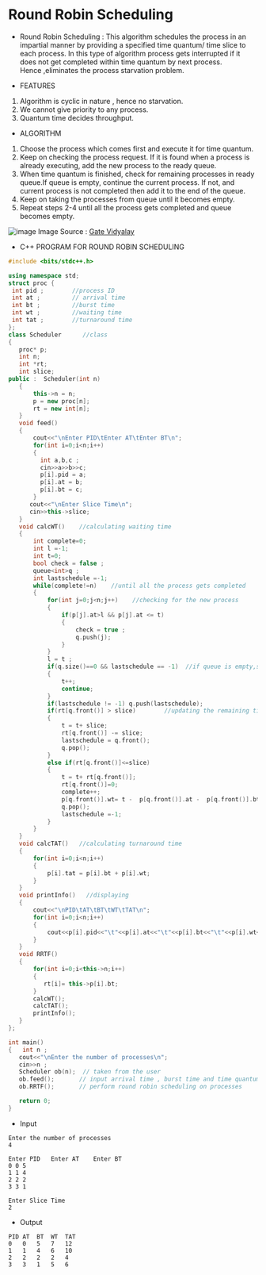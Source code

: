 # Round Robin Scheduling 

- Round Robin Scheduling : This algorithm schedules the process in an impartial manner by providing a specified time quantum/ time slice to each process. In this type of algorithm process gets interrupted if it does not get completed within time quantum by next process.</br> Hence ,eliminates the process starvation problem.
  
 - FEATURES</br>
 1. Algorithm is cyclic in nature , hence no starvation.
 2. We cannot give priority to any process.
 3. Quantum time decides throughput.

 - ALGORITHM </br>
 1. Choose the process which comes first and execute it for time quantum.
 2. Keep on checking the process request. If it is found when a process is already executing, add the new process to the ready queue.
 3. When time quantum is finished, check for remaining processes in ready queue.If queue is empty, continue the current process. If not, and current process is not completed then add it to the end of the queue.
 4. Keep on taking the processes from queue until it becomes empty.
 5. Repeat steps 2-4 until all the process gets completed and queue becomes empty.

 ![image](https://www.gatevidyalay.com/wp-content/uploads/2018/10/Round-Robin-Scheduling.png)
Image Source : [Gate Vidyalay](https://www.gatevidyalay.com/wp-content/uploads/2018/10/Round-Robin-Scheduling.png)
 - C++ PROGRAM FOR ROUND ROBIN SCHEDULING
 ```cpp
 #include <bits/stdc++.h>

using namespace std;
struct proc {
  int pid ;        //process ID
  int at ;         // arrival time
  int bt ;         //burst time
  int wt ;         //waiting time
  int tat ;        //turnaround time
};
class Scheduler      //class
{
    proc* p;
    int n;
    int *rt;
    int slice;
public :  Scheduler(int n)
    {
        this->n = n;
        p = new proc[n];
        rt = new int[n];
    }
    void feed()
    {
        cout<<"\nEnter PID\tEnter AT\tEnter BT\n";
        for(int i=0;i<n;i++)
        {
          int a,b,c ;
          cin>>a>>b>>c;
          p[i].pid = a;
          p[i].at = b;
          p[i].bt = c;
        }
       cout<<"\nEnter Slice Time\n";
       cin>>this->slice;
    }
    void calcWT()    //calculating waiting time
    {
        int complete=0;
        int l =-1;
        int t=0;
        bool check = false ;
        queue<int>q ;
        int lastschedule =-1;
        while(complete!=n)    //until all the process gets completed
        {
            for(int j=0;j<n;j++)    //checking for the new process
            {
                if(p[j].at>l && p[j].at <= t)
                {
                    check = true ;
                    q.push(j);
                }
            }
            l = t ;
            if(q.size()==0 && lastschedule == -1)  //if queue is empty,schedule current process again
            {
                t++;
                continue;
            }
            if(lastschedule != -1) q.push(lastschedule);
            if(rt[q.front()] > slice)        //updating the remaining time of the current process
            {
                t = t+ slice;
                rt[q.front()] -= slice;
                lastschedule = q.front();
                q.pop();
            }
            else if(rt[q.front()]<=slice)
            {
                t = t+ rt[q.front()];
                rt[q.front()]=0;
                complete++;
                p[q.front()].wt= t -  p[q.front()].at -  p[q.front()].bt ;
                q.pop();
                lastschedule =-1;
            }
        }
    }
    void calcTAT()   //calculating turnaround time
    {
        for(int i=0;i<n;i++)
        {
            p[i].tat = p[i].bt + p[i].wt;
        }
    }
    void printInfo()   //displaying 
    {
        cout<<"\nPID\tAT\tBT\tWT\tTAT\n";
        for(int i=0;i<n;i++)
        {
            cout<<p[i].pid<<"\t"<<p[i].at<<"\t"<<p[i].bt<<"\t"<<p[i].wt<<"\t"<<p[i].tat<<endl;
        }
    }
    void RRTF()
    {
        for(int i=0;i<this->n;i++)
        {
           rt[i]= this->p[i].bt;
        }
        calcWT();
        calcTAT();
        printInfo();
    }
};

int main()
{   int n ;
    cout<<"\nEnter the number of processes\n";
    cin>>n ;
    Scheduler ob(n);  // taken from the user
    ob.feed();       // input arrival time , burst time and time quantum
    ob.RRTF();       // perform round robin scheduling on processes

    return 0;
}
```
- Input
```
Enter the number of processes
4

Enter PID	Enter AT	Enter BT
0 0 5
1 1 4
2 2 2
3 3 1

Enter Slice Time
2
```
- Output
```
PID	AT	BT	WT	TAT
0	0	5	7	12
1	1	4	6	10
2	2	2	2	4
3	3	1	5	6
```